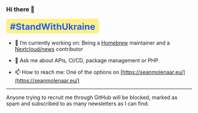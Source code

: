 ### Hi there 👋

[![Stand With Ukraine](https://raw.githubusercontent.com/vshymanskyy/StandWithUkraine/main/badges/StandWithUkraine.svg)](https://stand-with-ukraine.pp.ua)
- 🔭 I’m currently working on:
Being a [Homebrew](https://github.com/homebrew/) maintainer and a [Nextcloud/news](https://github.com/nextcloud/news/) contributor

- 💬 Ask me about
APIs, CI/CD, package management or PHP

- 📫 How to reach me:
One of the options on [https://seanmolenaar.eu/](https://seanmolenaar.eu/)

---
Anyone trying to recruit me through GitHub will be blocked, marked as spam and subscribed to as many newsletters as I can find.
